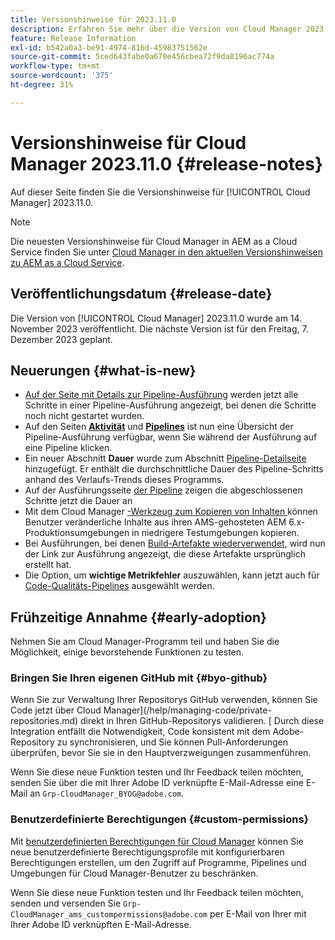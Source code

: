```yaml
---
title: Versionshinweise für 2023.11.0
description: Erfahren Sie mehr über die Version von Cloud Manager 2023.11.0.
feature: Release Information
exl-id: b542a0a3-be91-4974-816d-45983751562e
source-git-commit: 5ced643fabe0a670e456cbea72f9da8196ac774a
workflow-type: tm+mt
source-wordcount: '375'
ht-degree: 31%

---
```


# Versionshinweise für Cloud Manager 2023.11.0 {#release-notes}

Auf dieser Seite finden Sie die Versionshinweise für [!UICONTROL Cloud Manager] 2023.11.0.

>[!NOTE]
>
>Die neuesten Versionshinweise für Cloud Manager in AEM as a Cloud Service finden Sie unter [Cloud Manager in den aktuellen Versionshinweisen zu AEM as a Cloud Service](https://experienceleague.adobe.com/en/docs/experience-manager-cloud-service/content/release-notes/cloud-manager/current).

## Veröffentlichungsdatum {#release-date}

Die Version von [!UICONTROL Cloud Manager] 2023.11.0 wurde am 14. November 2023 veröffentlicht. Die nächste Version ist für den Freitag, 7. Dezember 2023 geplant.

## Neuerungen {#what-is-new}

* [Auf der Seite mit Details zur Pipeline-Ausführung](/help/using/managing-pipelines.md#view-details) werden jetzt alle Schritte in einer Pipeline-Ausführung angezeigt, bei denen die Schritte noch nicht gestartet wurden.
* Auf den Seiten **[Aktivität](/help/using/managing-pipelines.md#activity)** und **[Pipelines](/help/using/managing-pipelines.md#pipelines)** ist nun eine Übersicht der Pipeline-Ausführung verfügbar, wenn Sie während der Ausführung auf eine Pipeline klicken.
* Ein neuer Abschnitt **Dauer** wurde zum Abschnitt [Pipeline-Detailseite](/help/using/managing-pipelines.md#view-details) hinzugefügt. Er enthält die durchschnittliche Dauer des Pipeline-Schritts anhand des Verlaufs-Trends dieses Programms.
* Auf der Ausführungsseite [der Pipeline](/help/using/managing-pipelines.md#activity-window) zeigen die abgeschlossenen Schritte jetzt die Dauer an
* Mit dem Cloud Manager [-Werkzeug zum Kopieren von Inhalten ](/help/using/content-copy.md) können Benutzer veränderliche Inhalte aus ihren AMS-gehosteten AEM 6.x-Produktionsumgebungen in niedrigere Testumgebungen kopieren.
* Bei Ausführungen, bei denen [ Build-Artefakte wiederverwendet](/help/getting-started/project-setup.md#build-artifact-reuse), wird nun der Link zur Ausführung angezeigt, die diese Artefakte ursprünglich erstellt hat.
* Die Option, um **wichtige Metrikfehler** auszuwählen, kann jetzt auch für [Code-Qualitäts-Pipelines](/help/using/non-production-pipelines.md) ausgewählt werden.

## Frühzeitige Annahme {#early-adoption}

Nehmen Sie am Cloud Manager-Programm teil und haben Sie die Möglichkeit, einige bevorstehende Funktionen zu testen.

### Bringen Sie Ihren eigenen GitHub mit {#byo-github}

Wenn Sie zur Verwaltung Ihrer Repositorys GitHub verwenden, können Sie Code jetzt über Cloud Manager](/help/managing-code/private-repositories.md) direkt in Ihren GitHub-Repositorys validieren. [ Durch diese Integration entfällt die Notwendigkeit, Code konsistent mit dem Adobe-Repository zu synchronisieren, und Sie können Pull-Anforderungen überprüfen, bevor Sie sie in den Hauptverzweigungen zusammenführen.

Wenn Sie diese neue Funktion testen und Ihr Feedback teilen möchten, senden Sie über die mit Ihrer Adobe ID verknüpfte E-Mail-Adresse eine E-Mail an `Grp-CloudManager_BYOG@adobe.com`.

### Benutzerdefinierte Berechtigungen {#custom-permissions}

Mit [benutzerdefinierten Berechtigungen für Cloud Manager](/help/using/custom-permissions.md) können Sie neue benutzerdefinierte Berechtigungsprofile mit konfigurierbaren Berechtigungen erstellen, um den Zugriff auf Programme, Pipelines und Umgebungen für Cloud Manager-Benutzer zu beschränken.

Wenn Sie diese neue Funktion testen und Ihr Feedback teilen möchten, senden und versenden Sie `Grp-CloudManager_ams_custompermissions@adobe.com` per E-Mail von Ihrer mit Ihrer Adobe ID verknüpften E-Mail-Adresse.
